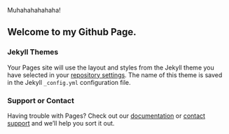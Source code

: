 Muhahahahahaha!
## Welcome to my Github Page.

### Jekyll Themes

Your Pages site will use the layout and styles from the Jekyll theme you have selected in your [repository settings](https://github.com/anas-ak/term-paper/settings). The name of this theme is saved in the Jekyll `_config.yml` configuration file.

### Support or Contact

Having trouble with Pages? Check out our [documentation](https://docs.github.com/categories/github-pages-basics/) or [contact support](https://support.github.com/contact) and we’ll help you sort it out.
